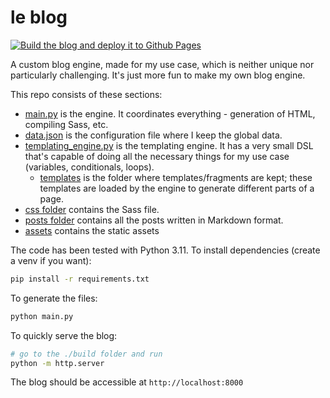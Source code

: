 # le blog

[![Build the blog and deploy it to Github Pages](https://github.com/rhaeguard/rhaeguard.github.io/actions/workflows/static.yml/badge.svg?branch=main)](https://github.com/rhaeguard/rhaeguard.github.io/actions/workflows/static.yml)

A custom blog engine, made for my use case, which is neither unique nor particularly challenging. It's just more fun to make my own blog engine.

This repo consists of these sections:

- [main.py](./main.py) is the engine. It coordinates everything - generation of HTML, compiling Sass, etc.
- [data.json](./data.json) is the configuration file where I keep the global data.
- [templating_engine.py](./templating_engine.py) is the templating engine. It has a very small DSL that's capable of doing all the necessary things for my use case (variables, conditionals, loops).
    - [templates](./templates/) is the folder where templates/fragments are kept; these templates are loaded by the engine to generate different parts of a page.
- [css folder](./css/) contains the Sass file.
- [posts folder](./posts/) contains all the posts written in Markdown format.
- [assets](./assets/) contains the static assets

The code has been tested with Python 3.11. To install dependencies (create a venv if you want):

```sh
pip install -r requirements.txt
```

To generate the files:

```sh
python main.py
```

To quickly serve the blog:

```sh
# go to the ./build folder and run
python -m http.server
```

The blog should be accessible at `http://localhost:8000`
